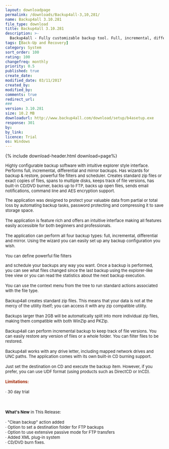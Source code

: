 ```yaml
---
layout: downloadpage
permalink: /downloads/Backup4all-3,10,281/
name: Backup4all 3.10.281
file_type: download
title: Backup4all 3.10.281
description: >-
  Backup4all - Fully customizable backup tool. Full, incremental, differential, mirror backupsBackup4all is an award-winning backup application for Windows.
tags: [Back-Up and Recovery]
category: System
sort_order: 100
rating: 100
changefreq: monthly
priority: 0.5
published: true
create_date: 
modified_date: 03/11/2017
created_by: 
modified_by: 
comments: true
redirect_url: 
### 
version: 3.10.281
size: 10.2 MB
downloadurl: http://www.backup4all.com/download/setup/b4asetup.exe
response: 301
by: 
by_link: 
licence: Trial
os: Windows
---
```


{% include download-header.html download=page%}

<p style="fix-download-text !important">
<p><font size="2">Highly configurable backup software with intuitive explorer style interface. Performs full, incremental, differential and mirror backups. Has wizards for backup &amp; restore, powerful file filters and scheduler. Creates standard zip files or exact copies of files, spans to multiple disks, keeps track of file versions, has built-in CD/DVD burner, backs up to FTP, backs up open files, sends email notifications, command line and AES encryption support.</font></p>
<p><font size="2">The application was designed to protect your valuable data from partial or total loss by automating backup tasks, password protecting and compressing it to save storage space. <br />
<br />
The application is feature rich and offers an intuitive interface making all features easily accessible for both beginners and professionals.<br />
<br />
The application can perform all four backup types: full, incremental, differential and mirror. Using the wizard you can easily set up any backup configuration you wish.<br />
<br />
You can define powerful file filters </font></p>
<div style="clear: right; float: right; margin: 10px 0pt 10px 15px">&#160;</div>
<p><font size="2">and schedule your backups any way you want. Once a backup is performed, you can see what files changed since the last backup using the explorer-like tree view or you can read the statistics about the next backup execution. <br />
<br />
You can use the context menu from the tree to run standard actions associated with the file type. <br />
<br />
Backup4all creates standard zip files. This means that your data is not at the mercy of the utility itself; you can access it with any zip compatible utility. <br />
<br />
Backups larger than 2GB will be automatically split into more individual zip files, making them compatible with both WinZip and PKZip.<br />
<br />
Backup4all can perform incremental backup to keep track of file versions. You can easily restore any version of files or a whole folder. You can filter files to be restored. <br />
<br />
Backup4all works with any drive letter, including mapped network drives and UNC paths. The application comes with its own built-in CD burning support. <br />
<br />
Just set the destination on CD and execute the backup item. However, if you prefer, you can use UDF format (using products such as DirectCD or InCD).<br />
<br />
<span style="color: rgb(160,36,0)"><strong>Limitations:</strong></span><br />
<br />
· 30 day trial</font></p>
<div class="celltext_big"><br />
<br />
<font size="2"><strong>What's New</strong> in This Release:<br />
<br />
· "Clean backup" action added <br />
· Option to set a destination folder for FTP backups <br />
· Option to use extensive passive mode for FTP transfers <br />
· Added XML plug-in system <br />
· CD/DVD burn fixes.</font></div></p>
